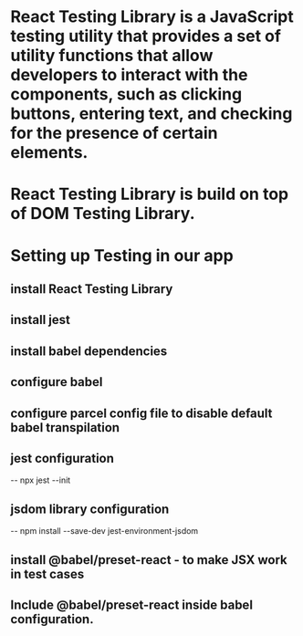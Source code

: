 # React Testing Library is a JavaScript testing utility that provides a set of utility functions that allow developers to interact with the components, such as clicking buttons, entering text, and checking for the presence of certain elements.

# React Testing Library is build on top of DOM Testing Library.

# Setting up Testing in our app

## install React Testing Library

## install jest

## install babel dependencies

## configure babel

## configure parcel config file to disable default babel transpilation

## jest configuration

-- npx jest --init

## jsdom library configuration

-- npm install --save-dev jest-environment-jsdom

## install @babel/preset-react - to make JSX work in test cases

## Include @babel/preset-react inside babel configuration.
